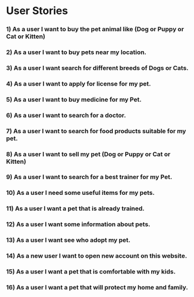 # User Stories

### 1) As a user I want to buy the pet animal like (Dog or Puppy or Cat or Kitten)

### 2) As a user I want to buy pets near my location.

### 3) As a user I want search for different breeds of Dogs or Cats.

### 4) As a user I want to apply for license for my pet.  

### 5) As a user I want to buy medicine for my Pet.

### 6) As a user I want to search for a doctor.

### 7) As a user I want to search for food products suitable for my pet.

### 8) As a user I want to sell my pet (Dog or Puppy or Cat or Kitten)

### 9) As a user I want to search for a best trainer for my Pet.

### 10) As a user I need some useful items for my pets.

### 11) As a user I want a pet that is already trained.

### 12) As a user I want some information about pets.

### 13) As a user I want see who adopt my pet.

### 14) As a new user I want to open new account on this website.

### 15) As a user I want a pet that is comfortable with my kids.

### 16) As a user I want a pet that will protect my home and family.
